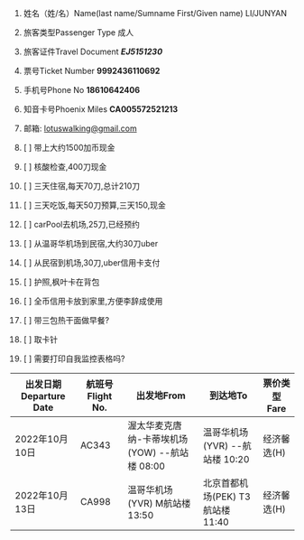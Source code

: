 1. 姓名（姓/名）Name(last name/Sumname First/Given name)	LI/JUNYAN
2. 旅客类型Passenger Type	成人
3. 旅客证件Travel Document	***EJ5151230***
4. 票号Ticket Number	**9992436110692**
5. 手机号Phone No	    **18610642406**
6. 知音卡号Phoenix Miles	**CA005572521213**
7. 邮箱: lotuswalking@gmail.com


1. [ ] 带上大约1500加币现金
2. [ ] 核酸检查,400刀现金
3. [ ] 三天住宿,每天70刀,总计210刀
4. [ ] 三天吃饭,每天50刀预算,三天150,现金
5. [ ] carPool去机场,25刀,已经预约
6. [ ] 从温哥华机场到民宿,大约30刀uber
7. [ ] 从民宿到机场,30刀,uber信用卡支付
8. [ ] 护照,枫叶卡在背包
9. [ ] 全币信用卡放到家里,方便李辞成使用
10. [ ] 带三包热干面做早餐?
11. [ ] 取卡针
12. [ ] 需要打印自我监控表格吗?





|出发日期Departure Date|航班号Flight No.|出发地From	|到达地To|票价类型 Fare |
|---|---|---|---|---|
|2022年10月10日|AC343|渥太华麦克唐纳-卡蒂埃机场(YOW) --航站楼 08:00|温哥华机场(YVR) --航站楼 10:20|经济馨选(H)|
|2022年10月13日|CA998|温哥华机场(YVR) M航站楼 13:50	|北京首都机场(PEK) T3航站楼 11:40|经济馨选(H)|
